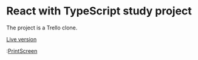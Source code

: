 # React with TypeScript study project

The project is a Trello clone.

[Live version](https://treb0ry.github.io/trello-clone/)

:[PrintScreen](printscreen.png)

